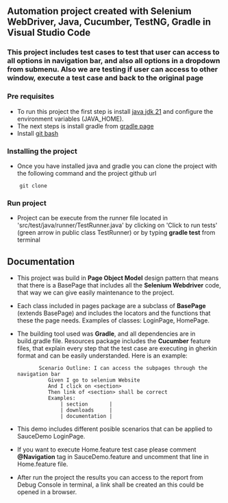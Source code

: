 ## Automation project created with Selenium WebDriver, Java, Cucumber, TestNG, Gradle in Visual Studio Code
### This project includes test cases to test that user can access to all options in navigation bar, and also all options in a dropdown from submenu. Also we are testing if user can access to other window, execute a test case and back to the original page
### Pre requisites
- To run this project the first step is install [java jdk 21](https://www.oracle.com/java/technologies/downloads/#java21) and configure the environment variables (JAVA_HOME).
- The next steps is install gradle from [gradle page](https://gradle.org/install/)
- Install [git bash](https://git-scm.com/downloads)

### Installing the project
- Once you have installed java and gradle you can clone the project with the following command and the project github url 
```
    git clone
```

### Run project
- Project can be execute from the runner file located in 'src/test/java/runner/TestRunner.java' by clicking on 'Click to run tests' (green arrow in public class TestRunner) or by typing **gradle test** from terminal

## Documentation
- This project was build in **Page Object Model** design pattern that means that there is a BasePage that includes all the **Selenium Webdriver** code, that way we can give easily maintenance to the project. 
- Each class included in pages package are a subclass of **BasePage** (extends BasePage) and includes the locators and the functions that these the page needs. Examples of classes: LoginPage, HomePage.
- The building tool used was **Gradle**, and all dependencies are in build.gradle file.
Resources package includes the **Cucumber** feature files, that explain every step that the test case are executing in gherkin format and can be easily understanded. Here is an example:
    
             Scenario Outline: I can access the subpages through the navigation bar
                Given I go to selenium Website
                And I click on <section>
                Then link of <section> shall be correct
                Examples:
                    | section       | 
                    | downloads     |
                    | documentation |

- This demo includes different posible scenarios that can be applied to SauceDemo LoginPage.

- If you want to execute Home.feature test case please comment **@Navigation** tag in SauceDemo.feature and uncomment that line in Home.feature file.

- After run the project the results you can access to the report from Debug Console in terminal, a link shall be created an this could be opened in a browser.